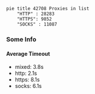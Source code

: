 
```mermaid
pie title 42708 Proxies in list
    "HTTP" : 28283
    "HTTPS": 9852
    "SOCKS" : 11087
```

### Some Info
#### Average Timeout

- mixed: 3.8s
- http: 2.1s
- https: 8.1s
- socks: 6.1s